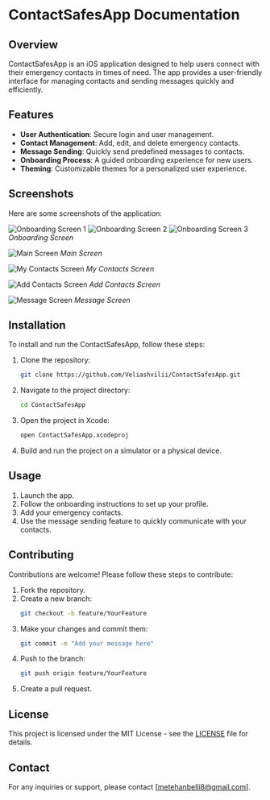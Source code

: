 # ContactSafesApp Documentation

## Overview
ContactSafesApp is an iOS application designed to help users connect with their emergency contacts in times of need. The app provides a user-friendly interface for managing contacts and sending messages quickly and efficiently.

## Features
- **User Authentication**: Secure login and user management.
- **Contact Management**: Add, edit, and delete emergency contacts.
- **Message Sending**: Quickly send predefined messages to contacts.
- **Onboarding Process**: A guided onboarding experience for new users.
- **Theming**: Customizable themes for a personalized user experience.

## Screenshots
Here are some screenshots of the application:

![Onboarding Screen 1](img/onboarding1.png)
![Onboarding Screen 2](img/onboarding2.png)
![Onboarding Screen 3](img/onboarding3.png)
*Onboarding Screen*

![Main Screen](img/main.png)
*Main Screen*

![My Contacts Screen](img/mycontacts.png)
*My Contacts Screen*

![Add Contacts Screen](img/contacts.png)
*Add Contacts Screen*

![Message Screen](img/message.png)
*Message Screen*

## Installation
To install and run the ContactSafesApp, follow these steps:

1. Clone the repository:
   ```bash
   git clone https://github.com/Veliashvilii/ContactSafesApp.git
   ```
2. Navigate to the project directory:
   ```bash
   cd ContactSafesApp
   ```
3. Open the project in Xcode:
   ```bash
   open ContactSafesApp.xcodeproj
   ```
4. Build and run the project on a simulator or a physical device.

## Usage
1. Launch the app.
2. Follow the onboarding instructions to set up your profile.
3. Add your emergency contacts.
4. Use the message sending feature to quickly communicate with your contacts.

## Contributing
Contributions are welcome! Please follow these steps to contribute:

1. Fork the repository.
2. Create a new branch:
   ```bash
   git checkout -b feature/YourFeature
   ```
3. Make your changes and commit them:
   ```bash
   git commit -m "Add your message here"
   ```
4. Push to the branch:
   ```bash
   git push origin feature/YourFeature
   ```
5. Create a pull request.

## License
This project is licensed under the MIT License - see the [LICENSE](LICENSE) file for details.

## Contact
For any inquiries or support, please contact [metehanbelli8@gmail.com].
